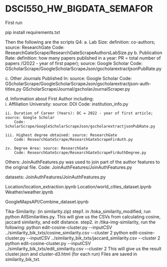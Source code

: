 # DSCI550_HW_BIGDATA_SEMAFOR

First run

pip install requirements.txt


Then the following are the scripts
Q4:
a. Lab Size: definition: co-authors; source: ResearchGate
	Code: ResearchGateScrape/ResearchGateScrapeAuthorsLabSize.py
b. Publication Rate: definition: how many papers published in a year: PR =  total number of papers /(2022 - year of first paper); source: Google Scholar 
	Code: GScholarScrape/GoogleScholarScrapeJson/gscholarextractjsonPubRate.py

c. Other Journals Published In: source: Google Scholar
	Code: 
	GScholarScrape/GoogleScholarScrapeJson/gscholarextractjson-auth-titles.py
	GScholarScrape/Journal/gscholarJournalScraper.py

d. Information about First Author including:							
	i. Affiliation University: source: DOI 
		Code: institution_info.py

	ii. Duration of Career (Years): DC = 2022 - year of first article; source: Google Scholar
		Code: ScholarScrape/GoogleScholarScrapeJson/gscholarextractjsonPubRate.py
		
	iii. Highest degree obtained: source: ResearchGate 
		Code: ResearchGateScrape/ResearchGateScrapeFirAuth.py 
		
	iv. Degree Area: source: ResearchGate		
		Code: ResearchGateScrape/ResearchGateScrapeFirAuthDegree.py

Others: JoinAuthFeatures.py was used to join part of the author features to the original file.
	Code: JoinAuthFeatures/JoinAuthFeatures.py



datasets:
JoinAuthFeatures/JoinAuthFeatures.py


Location/location_extraction.ipynb
Location/world_cities_dataset.ipynb
Weather/weather.ipynb


GoogleMapsAPI/Combine_dataset.ipynb


Tika-Similarity: (in similarity.zip)
step1. in /toka_similarity_modified, run python AllSimilarities.py. This will give us the CSVs from calculating cosine, jaccard similarity, and edit distance.
step2. in /tika-img-similarity, run the following:
	python edit-cosine-cluster.py --inputCSV ../similarity_bik_txts/cosine_similarity.csv --cluster 2
	python edit-cosine-cluster.py --inputCSV ../similarity_bik_txts/jaccard_similarity.csv --cluster 2
	python edit-cosine-cluster.py --inputCSV ../similarity_bik_txts/edit_similarity.csv --cluster 2
	This will give us the result cluster.json and cluster-d3.html (for each run)
Files are saved in similarity_bik_txt.


